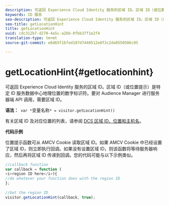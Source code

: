 ```yaml
---
description: 可返回 Experience Cloud Identity 服务的区域 ID。区域 ID（或位置提示）是特定 ID 服务数据中心地理位置的数字标识符。要对 Audience Manager 进行服务器端 API 调用，需要区域 ID。
keywords: ID 服务
seo-description: 可返回 Experience Cloud Identity 服务的区域 ID。区域 ID（或位置提示）是特定 ID 服务数据中心地理位置的数字标识符。要对 Audience Manager 进行服务器端 API 调用，需要区域 ID。
seo-title: getLocationHint
title: getLocationHint
uuid: cdc312b7-d270-4a5c-a2bb-0fbb37f1e2f4
translation-type: tm+mt
source-git-commit: e6d65f1bfed187d7440512e8f3c2de0550506c95

---
```



# getLocationHint{#getlocationhint}

可返回 Experience Cloud Identity 服务的区域 ID。区域 ID（或位置提示）是特定 ID 服务数据中心地理位置的数字标识符。要对 Audience Manager 进行服务器端 API 调用，需要区域 ID。

**语法：**` var *`变量名称`* = visitor.getLocationHint()`

有关区域 ID 及对应位置的列表，请参阅 [DCS 区域 ID、位置和主机名](https://marketing.adobe.com/resources/help/en_US/aam/dcs-regions.html)。

**代码示例**

位置提示函数可从 AMCV Cookie 读取区域 ID。如果 AMCV Cookie 中已经设置了区域 ID，则立即执行回调。如果没有设置区域 ID，则该函数将等待服务器响应，然后再将区域 ID 传递到回调。您的代码可能与以下示例类似。

```js
//callback function 
var callback = function ( 
<i>region ID here</i>){ 
//do whatever your function does with the region ID 
}; 
 
//Get the region ID 
visitor.getLocationHint(callback, true); 
```

